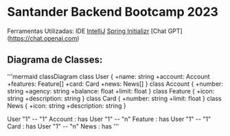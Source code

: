 # Santander Backend Bootcamp 2023

Ferramentas Utilizadas:
IDE [IntelliJ]()
[Spring Initializr](https://start.spring.io/#!type=gradle-project&language=java&platformVersion=3.1.5&packaging=jar&jvmVersion=17&groupId=me.Dio&artifactId=Santander.Bootcamp&name=Santander.Bootcamp&description=Java%20RESTFul%20API%20criada%20para%20o%20Bootcamp%20Santande%20Backend%20Java%202023%2C%20na%20DIO&packageName=me.Dio.Santander.Bootcamp&dependencies=web,data-jpa,h2,postgresql)
[Chat GPT] (https://chat.openai.com)
[]()
[]()
[]()
[]()
[]()
[]()
[]()



## Diagrama de Classes:
'''mermaid
classDiagram
  class User {
    +name: string
    +account: Account
    +features: Feature[]
    +card: Card
    +news: News[]
  }
  class Account {
    +number: string
    +agency: string
    +balance: float
    +limit: float
  }
  class Feature {
    +icon: string
    +description: string
  }
  class Card {
    +number: string
    +limit: float
  }
  class News {
    +icon: string
    +description: string
  }

  User "1" -- "1" Account : has
  User "1" -- "n" Feature : has
  User "1" -- "1" Card : has
  User "1" -- "n" News : has
'''